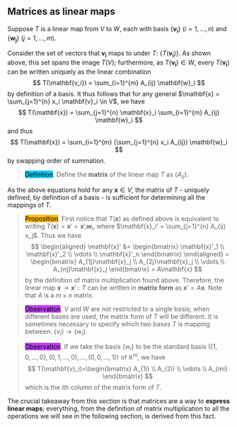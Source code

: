 
## Matrices as linear maps

Suppose $T$ is a linear map from $V$ to $W$, each with basis $\{\mathbf{v_i}\}$ ($i = 1, ..., n$) and $\{\mathbf{w_j}\}$ ($j=1, ..., m$).

Consider the set of vectors that $\mathbf{v_i}$ maps to under $T$: $\{T(\mathbf{v_i})\}.$ As shown above, this set spans the image $T(V)$; furthermore, as $T(\mathbf{v_i}) \in W$, every $T(\mathbf{v_i})$ can be written uniquely as the linear combination
$$
T(\mathbf{v_i}) = \sum_{i=1}^{m} A_{ij} \mathbf{w}_i
$$
by definition of a basis. It thus follows that for any general $\mathbf{x} = \sum_{j=1}^{n} x_i \mathbf{v}_i \in V$, we have 
$$
T(\mathbf{x}) = \sum_{j=1}^{n} \mathbf{x}_i \sum_{i=1}^{m} A_{ij} \mathbf{w}_i
$$
and thus
$$
T(\mathbf{x}) = \sum_{i=1}^{m} (\sum_{j=1}^{n} x_i A_{ij}) \mathbf{w}_i
$$
by swapping order of summation.
> <span style="background-color: #03cafc; color: black;">Definition</span>. Define the **matrix** of the linear map $T$ as $\{A_{ij}\}$. 

As the above equations hold for any $\mathbf{x} \in V$, the matrix of $T$ - uniquely defined, by definition of a basis - is sufficient for determining all the mappings of $T$. 

> <span style="background-color: #ffb812; color: black;">Proposition</span>. First notice that $T(\mathbf{x})$ as defined above is equivalent to writing $T(\mathbf{x}) = \mathbf{x}' = \mathbf{x}'_i \mathbf{w}_i$, where $\mathbf{x}_i' = \sum_{j=1}^{n} A_{ij} x_j$. Thus we have
$$
\begin{aligned}
\mathbf{x}' &= \begin{bmatrix}
\mathbf{x}'_1 \\
\mathbf{x}'_2 \\
\vdots \\
\mathbf{x}'_n
\end{bmatrix}
\end{aligned} = \begin{bmatrix}
A_{1j}\mathbf{x}_j \\
A_{2j}\mathbf{x}_j \\
\vdots \\
A_{nj}\mathbf{x}_j
\end{bmatrix} = A\mathbf{x}
$$
> by the definition of matrix multiplication found above. Therefore, the linear map $\mathbf{x} \to \mathbf{x}': T$ can be written in **matrix form** as $\mathbf{x}' = A\mathbf{x}$. Note that $A$ is a $m \times n$ matrix.

> <span style="background-color: #bc42f5; color: black;">Observation</span>. $V$ and $W$ are not restricted to a single basis; when different bases are used, the matrix form of $T$ will be different. It is sometimes necessary to specify which two bases $T$ is mapping between: $\{v_i\} \to \{w_i\}$.

> <span style="background-color: #bc42f5; color: black;">Observation</span>. If we take the basis $\{w_i\}$ to be the standard basis $\{(1,0,...,0), (0,1,...,0), ..., (0,0,...,1)\}$ of $\mathbb{R}^m$, we have
$$
T(\mathbf{v}_i)=\begin{bmatrix}
A_{1i} \\
A_{2i} \\
\vdots \\
A_{mi}
\end{bmatrix}
$$
> which is the $i$th column of the matrix form of $T$. 

The crucial takeaway from this section is that matrices are a way to **express linear maps**; everything, from the definition of matrix multiplication to all the operations we will see in the following section, is derived from this fact.